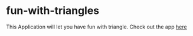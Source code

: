 # fun-with-triangles

This Application will let you have fun with triangle. Check out the app [here]()
